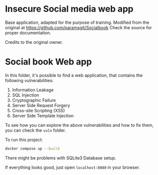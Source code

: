 # Insecure Social media web app

Base application, adapted for the purpose of training. Modified from the original at https://github.com/paramsgit/Socialbook
Check the source for proper documentation.

Credits to the original owner.

# Social book Web app

In this folder, it's possible to find a web application, that contains the following vulnerabilities:

1. Information Leakage
2. SQL Injection
3. Cryptographic Failure
4. Server Side Request Forgery
5. Cross-site Scripting (XSS)
6. Server Side Template Injection

To see how you can explore the above vulnerabilities and how to fix them, you can check the ```vuln``` folder.

To run this project:

```bash
docker compose up --build
```

There might be problems with SQLite3 Database setup.

If everything looks good, just open ```localhost:8080``` in your browser.
